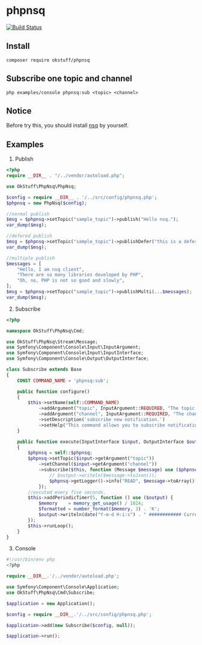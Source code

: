 # phpnsq

[![Build Status](https://travis-ci.org/okstuff/phpnsq.svg?branch=master)](https://travis-ci.org/okstuff/phpnsq)

## Install
```shell
composer require okstuff/phpnsq
```

## Subscribe one topic and channel
```shell
php examples/console phpnsq:sub <topic> <channel>
```

## Notice
Before try this, you should install [nsq](http://nsq.io) by yourself.

## Examples

1. Publish

[embedmd]:# (examples/publish.php php)
```php
<?php
require __DIR__ . "/../vendor/autoload.php";

use OkStuff\PhpNsq\PhpNsq;

$config = require __DIR__ . '/../src/config/phpnsq.php';
$phpnsq = new PhpNsq($config);

//normal publish
$msg = $phpnsq->setTopic("sample_topic")->publish("Hello nsq.");
var_dump($msg);

//defered publish
$msg = $phpnsq->setTopic("sample_topic")->publishDefer("this is a defered message.", 10);
var_dump($msg);

//multiple publish
$messages = [
    "Hello, I am nsq client",
    "There are so many libraries developed by PHP",
    "Oh, no, PHP is not so good and slowly",
];
$msg = $phpnsq->setTopic("sample_topic")->publishMulti(...$messages);
var_dump($msg);
```

2. Subscribe

[embedmd]:# (src/phpnsq/Cmd/Subscribe.php php)
```php
<?php

namespace OkStuff\PhpNsq\Cmd;

use OkStuff\PhpNsq\Stream\Message;
use Symfony\Component\Console\Input\InputArgument;
use Symfony\Component\Console\Input\InputInterface;
use Symfony\Component\Console\Output\OutputInterface;

class Subscribe extends Base
{
    CONST COMMAND_NAME = 'phpnsq:sub';

    public function configure()
    {
        $this->setName(self::COMMAND_NAME)
            ->addArgument("topic", InputArgument::REQUIRED, "The topic you want to subscribe")
            ->addArgument("channel", InputArgument::REQUIRED, "The channel you want to subscribe")
            ->setDescription('subscribe new notification.')
            ->setHelp("This command allows you to subscribe notifications...");
    }

    public function execute(InputInterface $input, OutputInterface $output)
    {
        $phpnsq = self::$phpnsq;
        $phpnsq->setTopic($input->getArgument("topic"))
            ->setChannel($input->getArgument("channel"))
            ->subscribe($this, function (Message $message) use ($phpnsq, $output) {
                // $output->writeln($message->toJson());
                $phpnsq->getLogger()->info("READ", $message->toArray());
            });
        //excuted every five seconds.
        $this->addPeriodicTimer(5, function () use ($output) {
            $memory    = memory_get_usage() / 1024;
            $formatted = number_format($memory, 3) . 'K';
            $output->writeln(date("Y-m-d H:i:s") . " ############ Current memory usage: {$formatted} ############");
        });
        $this->runLoop();
    }
}
```

3. Console

[embedmd]:# (examples/console php)
```php
#!/usr/bin/env php
<?php

require __DIR__.'/../vendor/autoload.php';

use Symfony\Component\Console\Application;
use OkStuff\PhpNsq\Cmd\Subscribe;

$application = new Application();

$config = require __DIR__.'/../src/config/phpnsq.php';

$application->add(new Subscribe($config, null));

$application->run();
```
